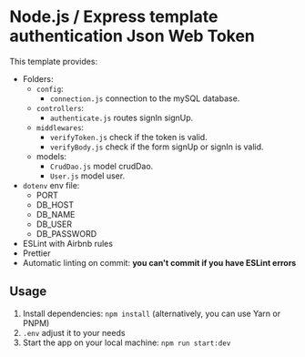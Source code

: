 # Node.js / Express template authentication Json Web Token

This template provides:

- Folders:
  - `config`:
    - `connection.js` connection to the mySQL database.
  - `controllers`:
    - `authenticate.js` routes signIn signUp.
  - `middlewares`:
    - `verifyToken.js` check if the token is valid.
    - `verifyBody.js` check if the form signUp or signIn is valid.
  - models:
    - `CrudDao.js` model crudDao.
    - `User.js` model user.
- `dotenv` env file:
  - PORT
  - DB_HOST
  - DB_NAME
  - DB_USER
  - DB_PASSWORD
- ESLint with Airbnb rules
- Prettier
- Automatic linting on commit: **you can't commit if you have ESLint errors**

## Usage

1. Install dependencies: `npm install` (alternatively, you can use Yarn or PNPM)
2. `.env` adjust it to your needs
3. Start the app on your local machine: `npm run start:dev`
